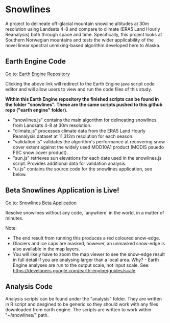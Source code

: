 # Snowlines
A project to delineate off-glacial mountain snowline altitudes at 30m resolution using Landsats 4-8 and compare to climate (ERA5 Land Hourly Reanalysis) both through space and time. Specifically, this project looks at Southern Norwegian mountains and tests the wider applicability of the novel linear spectral unmixing-based algorithm developed here to Alaska. 

## Earth Engine Code
[Go to: Earth Engine Repository](https://code.earthengine.google.com/?accept_repo=users/lauriequincey/snowlines)

Clicking the above link will redirect to the Earth Engine java script code editor and will allow users to view and run the code files of this study.

**Within this Earth Engine repository the finished scripts can be found in the folder "snowlines". These are the same scripts pushed to this github repo ("earth engine" folder).**

- "snowlines.js" contains the main algorithm for delineating snowlines from Landsats 4-8 at 30m resolution.
- "climate.js" processes climate data from the ERA5 Land Hourly Reanalysis dataset at 11,312m resolution for each season.
- "validation.js" validates the algorithm's performance at recovering snow cover extent against the widely used MOD10A1 product (MODIS psuedo FSC snow cover product).
- "sun.js" retrieves sun elevations for each date used in the snowlines.js script. Provides additional data for validation analysis.
- "ui.js" contains the source code for the snowlines application, see below. 

## Beta Snowlines Application is Live!
[Go to: Snowlines Beta Application](https://lauriequincey.users.earthengine.app/view/snowlines-beta)

Resolve snowlines without any code, 'anywhere' in the world, in a matter of minutes.

Note:
- The end result from running this produces a red coloured snow-edge.
- Glaciers and ice caps are masked, however, an unmasked snow-edge is also available in the map layers.
- You will likely have to zoom the map viewer to see the snow-edge result in full detail if you are analysing larger than a local area. Why? - Earth Engine analyses are run to the output scale, not input scale. See: https://developers.google.com/earth-engine/guides/scale.

## Analysis Code
Analysis scripts can be found under the "analysis" folder. They are written in R script and desgined to be generic so they should work with any files downloaded from earth engine. The scripts are written to work within "~/snowlines/" path.
